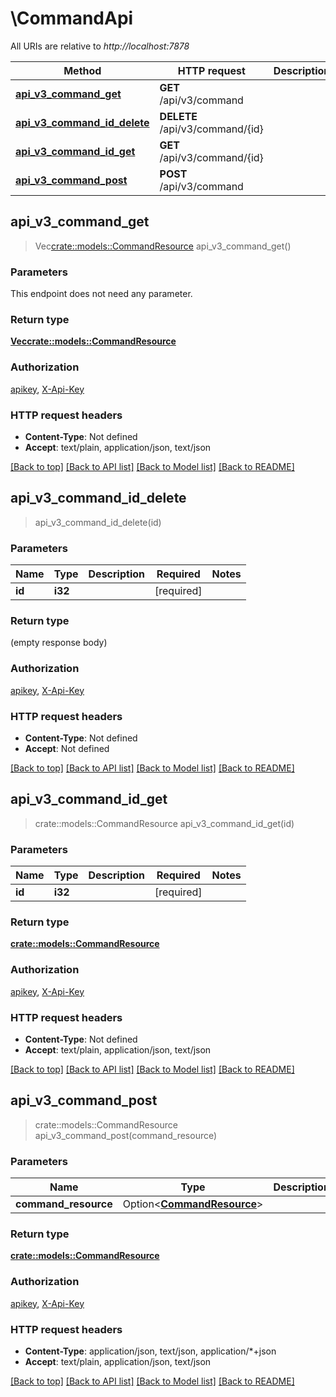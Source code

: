 # \CommandApi

All URIs are relative to *http://localhost:7878*

Method | HTTP request | Description
------------- | ------------- | -------------
[**api_v3_command_get**](CommandApi.md#api_v3_command_get) | **GET** /api/v3/command | 
[**api_v3_command_id_delete**](CommandApi.md#api_v3_command_id_delete) | **DELETE** /api/v3/command/{id} | 
[**api_v3_command_id_get**](CommandApi.md#api_v3_command_id_get) | **GET** /api/v3/command/{id} | 
[**api_v3_command_post**](CommandApi.md#api_v3_command_post) | **POST** /api/v3/command | 



## api_v3_command_get

> Vec<crate::models::CommandResource> api_v3_command_get()


### Parameters

This endpoint does not need any parameter.

### Return type

[**Vec<crate::models::CommandResource>**](CommandResource.md)

### Authorization

[apikey](../README.md#apikey), [X-Api-Key](../README.md#X-Api-Key)

### HTTP request headers

- **Content-Type**: Not defined
- **Accept**: text/plain, application/json, text/json

[[Back to top]](#) [[Back to API list]](../README.md#documentation-for-api-endpoints) [[Back to Model list]](../README.md#documentation-for-models) [[Back to README]](../README.md)


## api_v3_command_id_delete

> api_v3_command_id_delete(id)


### Parameters


Name | Type | Description  | Required | Notes
------------- | ------------- | ------------- | ------------- | -------------
**id** | **i32** |  | [required] |

### Return type

 (empty response body)

### Authorization

[apikey](../README.md#apikey), [X-Api-Key](../README.md#X-Api-Key)

### HTTP request headers

- **Content-Type**: Not defined
- **Accept**: Not defined

[[Back to top]](#) [[Back to API list]](../README.md#documentation-for-api-endpoints) [[Back to Model list]](../README.md#documentation-for-models) [[Back to README]](../README.md)


## api_v3_command_id_get

> crate::models::CommandResource api_v3_command_id_get(id)


### Parameters


Name | Type | Description  | Required | Notes
------------- | ------------- | ------------- | ------------- | -------------
**id** | **i32** |  | [required] |

### Return type

[**crate::models::CommandResource**](CommandResource.md)

### Authorization

[apikey](../README.md#apikey), [X-Api-Key](../README.md#X-Api-Key)

### HTTP request headers

- **Content-Type**: Not defined
- **Accept**: text/plain, application/json, text/json

[[Back to top]](#) [[Back to API list]](../README.md#documentation-for-api-endpoints) [[Back to Model list]](../README.md#documentation-for-models) [[Back to README]](../README.md)


## api_v3_command_post

> crate::models::CommandResource api_v3_command_post(command_resource)


### Parameters


Name | Type | Description  | Required | Notes
------------- | ------------- | ------------- | ------------- | -------------
**command_resource** | Option<[**CommandResource**](CommandResource.md)> |  |  |

### Return type

[**crate::models::CommandResource**](CommandResource.md)

### Authorization

[apikey](../README.md#apikey), [X-Api-Key](../README.md#X-Api-Key)

### HTTP request headers

- **Content-Type**: application/json, text/json, application/*+json
- **Accept**: text/plain, application/json, text/json

[[Back to top]](#) [[Back to API list]](../README.md#documentation-for-api-endpoints) [[Back to Model list]](../README.md#documentation-for-models) [[Back to README]](../README.md)

